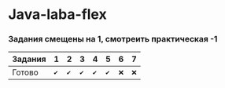 # Java-laba-flex

### Задания смещены на 1, смотреить практическая -1

| Задания | 1 | 2 | 3 | 4 | 5 | 6 | 7 |
| - | - | - | - | - | - | - | - |
| Готово | `✔` | `✔` | `✔` | `✔` | `✔` | `❌` | `❌` |
